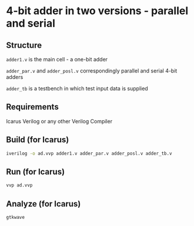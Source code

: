 # 4-bit adder in two versions - parallel and serial
## Structure
`adder1.v` is the main cell - a one-bit adder

`adder_par.v` and `adder_posl.v` correspondingly parallel and serial 4-bit adders

`adder_tb` is a testbench in which test input data is supplied
## Requirements
Icarus Verilog or any other Verilog Compiler
## Build (for Icarus)
```bash
iverilog -o ad.vvp adder1.v adder_par.v adder_posl.v adder_tb.v
```
## Run (for Icarus)
```bash
vvp ad.vvp
```
## Analyze (for Icarus)
```bash
gtkwave
```